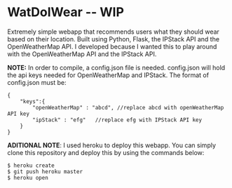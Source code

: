 # WatDoIWear -- WIP
Extremely simple webapp that recommends users what they should wear based on their location. 
Built using Python, Flask, the IPStack API and the OpenWeatherMap API. I developed because I wanted this to play around with the OpenWeatherMap API and the IPStack API.

**NOTE:** In order to compile, a config.json file is needed. config.json will hold the api keys needed for OpenWeatherMap and IPStack. The format of config.json must be: 
```
{
    "keys":{
        "openWeatherMap" : "abcd", //replace abcd with openWeatherMap API key
        "ipStack" : "efg"   //replace efg with IPStack API key
    }
}
```

**ADITIONAL NOTE**: I used heroku to deploy this webapp. You can simply clone this repository and deploy this by using the commands below:

```
$ heroku create
$ git push heroku master
$ heroku open
```

